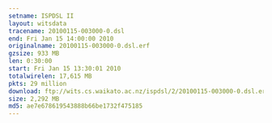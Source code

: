 ```yaml
---
setname: ISPDSL II
layout: witsdata
tracename: 20100115-003000-0.dsl
end: Fri Jan 15 14:00:00 2010
originalname: 20100115-003000-0.dsl.erf
gzsize: 933 MB
len: 0:30:00
start: Fri Jan 15 13:30:01 2010
totalwirelen: 17,615 MB
pkts: 29 million
download: ftp://wits.cs.waikato.ac.nz/ispdsl/2/20100115-003000-0.dsl.erf.gz
size: 2,292 MB
md5: ae7e678619543888b66be1732f475185
---
```

